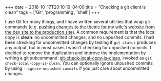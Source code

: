 +++ 
date = 2018-10-17T20:10:19-04:00
title = "Checking a git client is clean"
tags = ['Git', 'programming', 'shell']
+++

I use Git for many things, and I have written several utilities that wrap git
commands (e.g. [pushing changes to the theme for my wife's website from the dev
site to the production
site](https://github.com/tobinjt/bin/blob/master/update-ariane-theme)).  A
common requirement is that the local copy is **clean**: no uncommitted changes,
and no unpushed commits.  I had been checking for uncommitted changes by testing
if `git status` produces any output, but in most cases I wasn't checking for
unpushed commits.  I decided to remove the duplication and improve the
implementation by writing a git subcommand:
[git-check-local-copy-is-clean](https://github.com/tobinjt/bin/blob/master/git-check-local-copy-is-clean),
invoked as `git check-local-copy-is-clean`.  You can optionally ignore unpushed
commits by using `--ignore-unpushed-commits` if you just care about uncommitted
changes.
